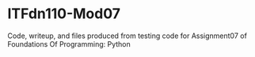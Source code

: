 # ITFdn110-Mod07
Code, writeup, and files produced from testing code for Assignment07 of Foundations Of Programming: Python
